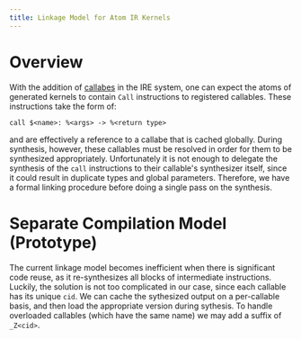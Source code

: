 ```yaml
---
title: Linkage Model for Atom IR Kernels
---
```


# Overview

With the addition of [callabes](callable.md) in the IRE system, one can expect the atoms of generated kernels to contain `Call` instructions to registered callables. These instructions take the form of:

`call $<name>: %<args> -> %<return type>`

and are effectively a reference to a callabe that is cached globally. During synthesis, however, these callables must be resolved in order for them to be synthesized appropriately. Unfortunately it is not enough to delegate the synthesis of the `call` instructions to their callable's synthesizer itself, since it could result in duplicate types and global parameters. Therefore, we have a formal linking procedure before doing a single pass on the synthesis.

# Separate Compilation Model (Prototype)

The current linkage model becomes inefficient when there is significant code reuse, as it re-synthesizes all blocks of intermediate instructions. Luckily, the solution is not too complicated in our case, since each callable has its unique `cid`. We can cache the sythesized output on a per-callable basis, and then load the appropriate version during sythesis. To handle overloaded callables (which have the same name) we may add a suffix of `_Z<cid>`.